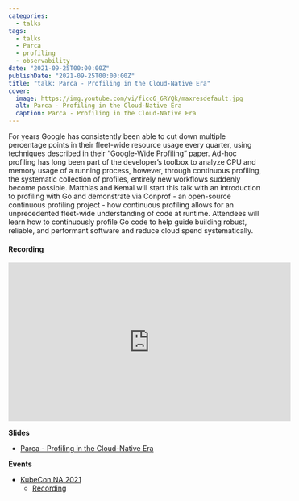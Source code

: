```yaml
---
categories:
  - talks
tags:
  - talks
  - Parca
  - profiling
  - observability
date: "2021-09-25T00:00:00Z"
publishDate: "2021-09-25T00:00:00Z"
title: "talk: Parca - Profiling in the Cloud-Native Era"
cover:
  image: https://img.youtube.com/vi/ficc6_6RYQk/maxresdefault.jpg
  alt: Parca - Profiling in the Cloud-Native Era
  caption: Parca - Profiling in the Cloud-Native Era
---
```


For years Google has consistently been able to cut down multiple percentage points in their fleet-wide resource usage every quarter, using techniques described in their “Google-Wide Profiling” paper. Ad-hoc profiling has long been part of the developer’s toolbox to analyze CPU and memory usage of a running process, however, through continuous profiling, the systematic collection of profiles, entirely new workflows suddenly become possible. Matthias and Kemal will start this talk with an introduction to profiling with Go and demonstrate via Conprof - an open-source continuous profiling project - how continuous profiling allows for an unprecedented fleet-wide understanding of code at runtime. Attendees will learn how to continuously profile Go code to help guide building robust, reliable, and performant software and reduce cloud spend systematically.

#### Recording

<iframe width="560" height="315" src="https://www.youtube.com/embed/ficc6_6RYQk" title="YouTube video player" frameborder="0" allow="accelerometer; autoplay; clipboard-write; encrypted-media; gyroscope; picture-in-picture; web-share" allowfullscreen></iframe>

**Slides**

* [Parca - Profiling in the Cloud-Native Era](https://docs.google.com/presentation/d/1cPdcLLSc_OzlLOnh1vuUaTuVOFjuJ7-NFbC599Pll2I/edit?usp=sharing)

**Events**

* [KubeCon NA 2021](https://sched.co/zrPZ)
  * [Recording](https://youtu.be/ficc6_6RYQk)
